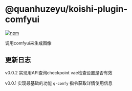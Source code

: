 # @quanhuzeyu/koishi-plugin-comfyui

[![npm](https://img.shields.io/npm/v/@quanhuzeyu/koishi-plugin-comfyui?style=flat-square)](https://www.npmjs.com/package/@quanhuzeyu/koishi-plugin-comfyui)

调用comfyui来生成图像

## 更新日志

v0.0.2 实现用API查询checkpoint vae检查设置是否有效

v0.0.1 实现最基础的功能 `q-comfy` 指令获取详情使用信息
